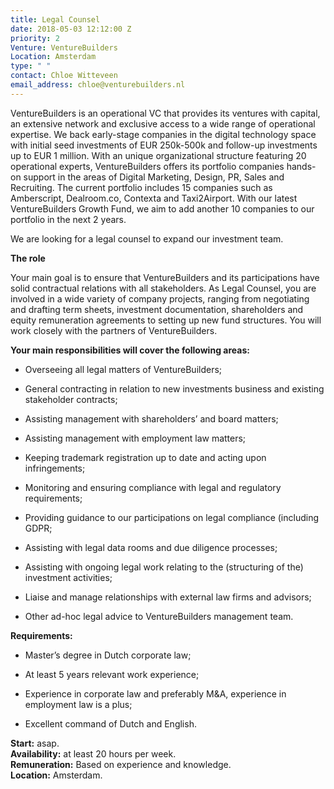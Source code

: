 ```yaml
---
title: Legal Counsel
date: 2018-05-03 12:12:00 Z
priority: 2
Venture: VentureBuilders
Location: Amsterdam
type: " "
contact: Chloe Witteveen
email_address: chloe@venturebuilders.nl
---
```


VentureBuilders is an operational VC that provides its ventures with capital, an extensive network and exclusive access to a wide range of operational expertise. We back early-stage companies in the digital technology space with initial seed investments of EUR 250k-500k and follow-up investments up to EUR 1 million. With an unique organizational structure featuring 20 operational experts, VentureBuilders offers its portfolio companies hands-on support in the areas of Digital Marketing, Design, PR, Sales and Recruiting. The current portfolio includes 15 companies such as Amberscript, Dealroom.co, Contexta and Taxi2Airport. With our latest VentureBuilders Growth Fund, we aim to add another 10 companies to our portfolio in the next 2 years.

We are looking for a legal counsel to expand our investment team.

**The role**

Your main goal is to ensure that VentureBuilders and its participations have solid contractual relations with all stakeholders. As Legal Counsel, you are involved in a wide variety of company projects, ranging from negotiating and drafting term sheets, investment documentation, shareholders and equity remuneration agreements to setting up new fund structures. You will work closely with the partners of VentureBuilders.

**Your main responsibilities will cover the following areas:**

* Overseeing all legal matters of VentureBuilders;

* General contracting in relation to new investments business and existing stakeholder contracts;

* Assisting management with shareholders’ and board matters;

* Assisting management with employment law matters;

* Keeping trademark registration up to date and acting upon infringements;

* Monitoring and ensuring compliance with legal and regulatory requirements;

* Providing guidance to our participations on legal compliance (including GDPR;

* Assisting with legal data rooms and due diligence processes;

* Assisting with ongoing legal work relating to the (structuring of the) investment activities;

* Liaise and manage relationships with external law firms and advisors;

* Other ad-hoc legal advice to VentureBuilders management team.

**Requirements:**

* Master’s degree in Dutch corporate law;

* At least 5 years relevant work experience;

* Experience in corporate law and preferably M&A, experience in employment law is a plus;

* Excellent command of Dutch and English.

**Start:** asap.  
**Availability:** at least 20 hours per week.  
**Remuneration:** Based on experience and knowledge.  
**Location:** Amsterdam.